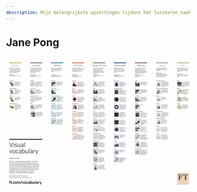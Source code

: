 ```yaml
---
description: Mijn belangrijkste opvattingen tijdens het luisteren naar Jane Pong
---
```


# Jane Pong

 

![](../.gitbook/assets/schermafbeelding-2020-09-03-om-13.32.25.png)

